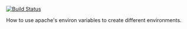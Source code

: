 [![Build Status](https://secure.travis-ci.org/gonzalo123/deploymentTips.png?branch=master)](http://travis-ci.org/gonzalo123/deploymentTips)

How to use apache's environ variables to create different environments.